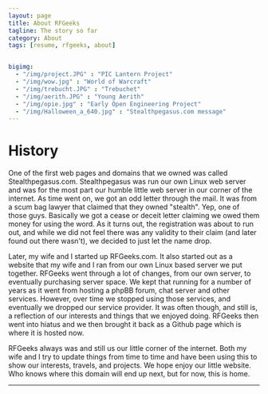 ```yaml
---
layout: page
title: About RFGeeks
tagline: The story so far
category: About
tags: [resume, rfgeeks, about]


bigimg:
  - "/img/project.JPG" : "PIC Lantern Project"
  - "/img/wow.jpg" : "World of Warcraft"
  - "/img/trebucht.JPG" : "Trebuchet"
  - "/img/aerith.JPG" : "Young Aerith"
  - "/img/opie.jpg" : "Early Open Engineering Project"
  - "/img/Halloween_a_640.jpg" : "Stealthpegasus.com message"
---
```


History
============================
One of the first web pages and domains that we owned was called Stealthpegasus.com.  Stealthpegasus was run our own Linux web server and was for the most part our humble little web server in our corner of the internet.  As time went on, we got an odd letter through the mail.  It was from a scum bag lawyer that claimed that they owned "stealth".  Yep, one of those guys.  Basically we got a cease or deceit letter claiming we owed them money for using the word.  As it turns out, the registration was about to run out, and while we did not feel there was any validity to their claim (and later found out there wasn't), we decided to just let the name drop.

Later, my wife and I started up RFGeeks.com.  It also started out as a website that my wife and I ran from our own Linux based server we put together.  RFGeeks went through a lot of changes, from our own server, to eventually purchasing server space.  We kept that running for a number of years as it went from hosting a phpBB forum, chat server and other services.  However, over time we stopped using those services, and eventually we dropped our service provider.  It was often though, and still is, a reflection of our interests and things that we enjoyed doing.  RFGeeks then went into hiatus and we then brought it back as a Github page which is where it is hosted now.

RFGeeks always was and still us our little corner of the internet.  Both my wife and I try to update things from time to time and have been using this to show our interests, travels, and projects.  We hope enjoy our little website.  Who knows where this domain will end up next, but for now, this is home.

* * *
